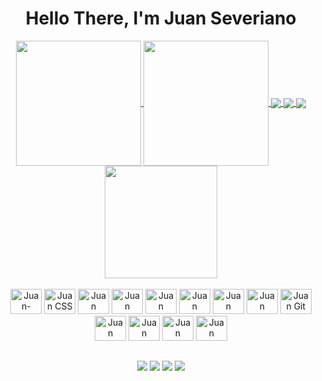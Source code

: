 <h1> Hello There, I'm Juan Severiano </h1>

<head>
  <link rel="stylesheet" href="https://cdn.jsdelivr.net/gh/devicons/devicon@v2.15.1/devicon.min.css">
</head>
<body align="center">
 <div align="center"> 
<a href="https://github.com/Juan-Severiano">
  <img height=200 align="center" src="https://github-readme-stats.vercel.app/api?username=Juan-Severiano&theme=radical&rank_icon=github&show_icons=true&repo-private=true" />

  <img height=200 align="center" src="https://github-readme-stats.vercel.app/api/top-langs?username=Juan-Severiano&layout=compact&langs_count=8&card_width=320&theme=radical&exclude_repo=Curso-JavaScript,curso_bootstrap,starwars-list,pokemon-devemdobro,Landing-Page,gatastrofic,academytaskhub-app,react-native-base-project" />
  <a href="https://github.com/Juan-Severiano/academytaskhub">
    <img align="center" src="https://github-readme-stats.vercel.app/api/pin/?username=Juan-Severiano&repo=academytaskhub&theme=radical" />
  </a>
  <a href="https://github.com/Juan-Severiano/rick-and-morty">
    <img align="center" src="https://github-readme-stats.vercel.app/api/pin/?username=Juan-Severiano&repo=academytaskhub-mobile&theme=radical" />
  </a>
  <a href="https://github.com/Juan-Severiano/cursoTypeScript">
    <img align="center" src="https://github-readme-stats.vercel.app/api/pin/?username=Juan-Severiano&repo=cursoTypeScript&theme=radical" />
  </a>
   <img height="180em" src="https://quotes-github-readme.vercel.app/api?type=horizontal&theme=radical" />
</a>
</div>
    <div class="ferramentas" align="center"> 
        <br>
        <img aling="center" alt="Juan-HTML" height="40" width="50"
            src="https://cdn.jsdelivr.net/gh/devicons/devicon/icons/html5/html5-plain.svg" />
        <img aling="center" alt="Juan CSS" height="40" width="50"
            src="https://cdn.jsdelivr.net/gh/devicons/devicon/icons/css3/css3-original.svg" />
        <img aling="center" alt="Juan JavaScript" height="40" width="50"
            src="https://cdn.jsdelivr.net/gh/devicons/devicon/icons/javascript/javascript-original.svg" />
        <img aling="center" alt="Juan Python" height="40" width="50"
            src="https://cdn.jsdelivr.net/gh/devicons/devicon/icons/python/python-original.svg" />
        <img aling="center" alt="Juan Arduino" height="40" width="50"
            src="https://cdn.jsdelivr.net/gh/devicons/devicon/icons/arduino/arduino-original.svg" />
        <img aling="center" alt="Juan VSCODE" height="40" width="50"
            src="https://cdn.jsdelivr.net/gh/devicons/devicon/icons/vscode/vscode-original.svg" />
        <img aling="center" alt="Juan fedora" height="40" width="50"
            src="https://cdn.jsdelivr.net/gh/devicons/devicon/icons/fedora/fedora-original.svg" />
        <img aling="center" alt="Juan github" height="40" width="50"
            src="https://cdn.jsdelivr.net/gh/devicons/devicon/icons/github/github-original.svg" />
        <img aling="center" alt="Juan Git" height="40" width="50"
            src="https://cdn.jsdelivr.net/gh/devicons/devicon/icons/git/git-original.svg" />
        <img aling="center" alt="Juan Django" height="40" width="50" 
            src="https://cdn.jsdelivr.net/gh/devicons/devicon/icons/django/django-plain.svg" />
        <img aling="center" alt="Juan Linux" height="40" width="50"
            src="https://cdn.jsdelivr.net/gh/devicons/devicon/icons/linux/linux-original.svg" />
        <img aling="center" alt="Juan MySQL" height="40" width="50"
            src="https://cdn.jsdelivr.net/gh/devicons/devicon/icons/mysql/mysql-original-wordmark.svg" />
        <img aling="center" alt="Juan Gimp rapaz" height="40" width="50"
            src="https://cdn.jsdelivr.net/gh/devicons/devicon/icons/gimp/gimp-original.svg" />
    </div>

          
  ##

  
<div align="center"> 
  <a href="https://discord.gg/_juan_7" target="_blank"><img src="https://img.shields.io/badge/Discord-7289DA?style=for-the-badge&logo=discord&logoColor=white" target="_blank"></a> 
 <a href = "mailto:juansoussev@gmail.com"><img src="https://img.shields.io/badge/-Gmail-%23333?style=for-the-badge&logo=gmail&logoColor=white" target="_blank"></a>
  <a href="https://www.linkedin.com/in/francisco-juan-severiano-a939b9241/" target="_blank"><img src="https://img.shields.io/badge/-LinkedIn-%230077B5?style=for-the-badge&logo=linkedin&logoColor=white" target="_blank"></a>
   <a href="https://t.me/@juansev616" target="_blank"><img src="https://img.shields.io/badge/Telegram-2CA5E0?style=for-the-badge&logo=telegram&logoColor=white"></a>
</div>

</body>
